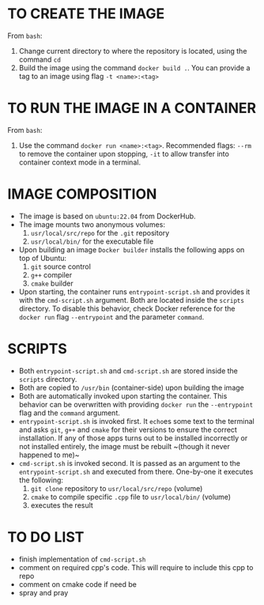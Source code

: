 # TO CREATE THE IMAGE
From `bash`:
1. Change current directory to where the repository is located, using the command `cd`
2. Build the image using the command `docker build .`. You can provide a tag to an image
using flag `-t <name>:<tag>`

# TO RUN THE IMAGE IN A CONTAINER
From `bash`:
1. Use the command `docker run <name>:<tag>`. Recommended flags: `--rm` to remove the
container upon stopping, `-it` to allow transfer into container context mode in a terminal.

# IMAGE COMPOSITION
* The image is based on `ubuntu:22.04` from DockerHub.
* The image mounts two anonymous volumes:
    1. `usr/local/src/repo` for the `.git` repository
    2. `usr/local/bin/` for the executable file
* Upon building an image `Docker builder` installs the following apps on top of Ubuntu:
    1. `git` source control
    2. `g++` compiler
    3. `cmake` builder
* Upon starting, the container runs `entrypoint-script.sh` and provides it with the
`cmd-script.sh` argument. Both are located inside the `scripts` directory. To disable this
behavior, check Docker reference for the `docker run` flag `--entrypoint` and the parameter
`command`.

# SCRIPTS
* Both `entrypoint-script.sh` and `cmd-script.sh` are stored inside the `scripts` directory.
* Both are copied to `/usr/bin` (container-side) upon building the image
* Both are automatically invoked upon starting the container. This behavior can be overwritten
with providing `docker run` the `--entrypoint` flag and the `command` argument.
* `entrypoint-script.sh` is invoked first. It `echo`es some text to the terminal and asks
`git`, `g++` and `cmake` for their versions to ensure the correct installation. If any of those
apps turns out to be installed incorrectly or not installed entirely, the image must be rebuilt
~(though it never happened to me)~
* `cmd-script.sh` is invoked second. It is passed as an argument to the `entrypoint-script.sh`
and executed from there. One-by-one it executes the following:
    1. `git clone` repository to `usr/local/src/repo` (volume)
    2. `cmake` to compile specific `.cpp` file to `usr/local/bin/` (volume)
    3. executes the result

# TO DO LIST
* finish implementation of `cmd-script.sh`
* comment on required cpp's code. This will require to include this cpp to
repo
* comment on cmake code if need be
* spray and pray
